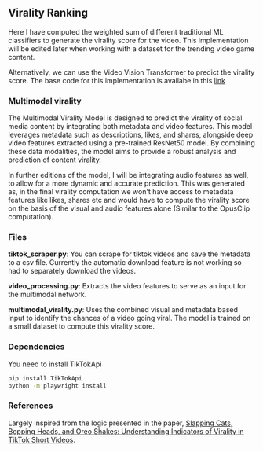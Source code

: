 ## Virality Ranking

Here I have computed the weighted sum of different traditional ML classifiers to generate the virality score for the video. This implementation will be edited later when working with a dataset for the trending video game content.

Alternatively, we can use the Video Vision Transformer to predict the virality score.
The base code for this implementation is availabe in this [link](https://github.com/harbarex/tiktok-virality-prediction/tree/main)



### Multimodal virality

The Multimodal Virality Model is designed to predict the virality of social media content by integrating both metadata and video features. This model leverages metadata such as descriptions, likes, and shares, alongside deep video features extracted using a pre-trained ResNet50 model. By combining these data modalities, the model aims to provide a robust analysis and prediction of content virality.


In further editions of the model, I will be integrating audio features as well, to allow for a more dynamic and accurate prediction. This was generated as, in the final virality computation we won't have access to metadata features like likes, shares etc and would have to compute the virality score on the basis of the visual and audio features alone (Similar to the OpusClip computation). 


### Files

**tiktok_scraper.py**: You can scrape for tiktok videos and save the metadata to a csv file. Currently the automatic download feature is not working so had to separately download the videos.

**video_processing.py**: Extracts the video features to serve as an input for the multimodal network.

**multimodal_virality.py**: Uses the combined visual and metadata based input to identify the chances of a video going viral. The model is trained on a small dataset to compute this virality score.

### Dependencies

You need to install TikTokApi
```sh
pip install TikTokApi
python -m playwright install
```


### References

Largely inspired from the logic presented in the paper, [Slapping Cats, Bopping Heads, and Oreo Shakes: Understanding Indicators of Virality in TikTok Short Videos](https://arxiv.org/pdf/2111.02452).
